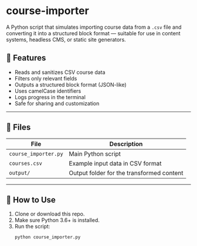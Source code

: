 # course-importer

A Python script that simulates importing course data from a `.csv` file and converting it into a structured block format — suitable for use in content systems, headless CMS, or static site generators.

## 📌 Features

- Reads and sanitizes CSV course data
- Filters only relevant fields
- Outputs a structured block format (JSON-like)
- Uses camelCase identifiers
- Logs progress in the terminal
- Safe for sharing and customization

---

## 📁 Files

| File              | Description                                 |
|-------------------|---------------------------------------------|
| `course_importer.py` | Main Python script                         |
| `courses.csv`         | Example input data in CSV format           |
| `output/`             | Output folder for the transformed content |

---

## 🔧 How to Use

1. Clone or download this repo.
2. Make sure Python 3.6+ is installed.
3. Run the script:
   ```bash
   python course_importer.py
